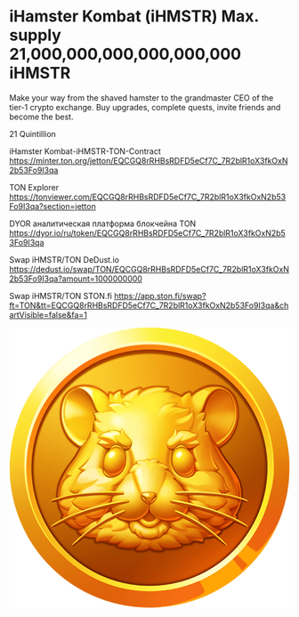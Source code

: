 # iHamster Kombat (iHMSTR) Max. supply 21,000,000,000,000,000,000 iHMSTR

Make your way from the shaved hamster to the grandmaster CEO of the tier-1 crypto exchange.  Buy upgrades, complete quests, invite friends and become the best.

21 Quintillion

iHamster Kombat-iHMSTR-TON-Contract 
https://minter.ton.org/jetton/EQCGQ8rRHBsRDFD5eCf7C_7R2blR1oX3fkOxN2b53Fo9I3qa

TON Explorer https://tonviewer.com/EQCGQ8rRHBsRDFD5eCf7C_7R2blR1oX3fkOxN2b53Fo9I3qa?section=jetton

DYOR аналитическая платформа блокчейна TON https://dyor.io/ru/token/EQCGQ8rRHBsRDFD5eCf7C_7R2blR1oX3fkOxN2b53Fo9I3qa

Swap iHMSTR/TON DeDust.io https://dedust.io/swap/TON/EQCGQ8rRHBsRDFD5eCf7C_7R2blR1oX3fkOxN2b53Fo9I3qa?amount=1000000000

Swap iHMSTR/TON STON.fi https://app.ston.fi/swap?ft=TON&tt=EQCGQ8rRHBsRDFD5eCf7C_7R2blR1oX3fkOxN2b53Fo9I3qa&chartVisible=false&fa=1

<p align="center">
  <img src="https://github.com/js2028497/iHamsterKombat/blob/main/iHMSTR.png">
</p>
